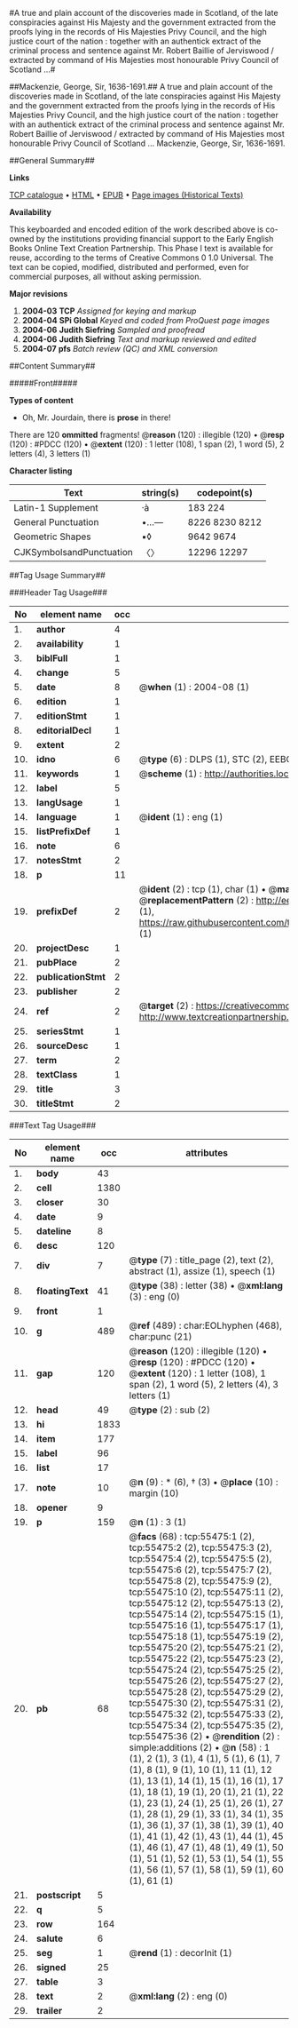 #A true and plain account of the discoveries made in Scotland, of the late conspiracies against His Majesty and the government extracted from the proofs lying in the records of His Majesties Privy Council, and the high justice court of the nation : together with an authentick extract of the criminal process and sentence against Mr. Robert Baillie of Jerviswood / extracted by command of His Majesties most honourable Privy Council of Scotland ...#

##Mackenzie, George, Sir, 1636-1691.##
A true and plain account of the discoveries made in Scotland, of the late conspiracies against His Majesty and the government extracted from the proofs lying in the records of His Majesties Privy Council, and the high justice court of the nation : together with an authentick extract of the criminal process and sentence against Mr. Robert Baillie of Jerviswood / extracted by command of His Majesties most honourable Privy Council of Scotland ...
Mackenzie, George, Sir, 1636-1691.

##General Summary##

**Links**

[TCP catalogue](http://www.ota.ox.ac.uk/tcp/)  • 
[HTML](http://tei.it.ox.ac.uk/tcp/Texts-HTML/free/A50/A50890.html)  • 
[EPUB](http://tei.it.ox.ac.uk/tcp/Texts-EPUB/free/A50/A50890.epub) • 
[Page images (Historical Texts)](https://data.historicaltexts.jisc.ac.uk/view?pubId=eebo-12172850e&pageId=eebo-12172850e-55475-1)

**Availability**

This keyboarded and encoded edition of the
	       work described above is co-owned by the institutions
	       providing financial support to the Early English Books
	       Online Text Creation Partnership. This Phase I text is
	       available for reuse, according to the terms of Creative
	       Commons 0 1.0 Universal. The text can be copied,
	       modified, distributed and performed, even for
	       commercial purposes, all without asking permission.

**Major revisions**

1. __2004-03__ __TCP__ *Assigned for keying and markup*
1. __2004-04__ __SPi Global__ *Keyed and coded from ProQuest page images*
1. __2004-06__ __Judith Siefring__ *Sampled and proofread*
1. __2004-06__ __Judith Siefring__ *Text and markup reviewed and edited*
1. __2004-07__ __pfs__ *Batch review (QC) and XML conversion*

##Content Summary##

#####Front#####

**Types of content**

  * Oh, Mr. Jourdain, there is **prose** in there!

There are 120 **ommitted** fragments! 
 @__reason__ (120) : illegible (120)  •  @__resp__ (120) : #PDCC (120)  •  @__extent__ (120) : 1 letter (108), 1 span (2), 1 word (5), 2 letters (4), 3 letters (1)

**Character listing**


|Text|string(s)|codepoint(s)|
|---|---|---|
|Latin-1 Supplement|·à|183 224|
|General Punctuation|•…—|8226 8230 8212|
|Geometric Shapes|▪◊|9642 9674|
|CJKSymbolsandPunctuation|〈〉|12296 12297|

##Tag Usage Summary##

###Header Tag Usage###

|No|element name|occ|attributes|
|---|---|---|---|
|1.|__author__|4||
|2.|__availability__|1||
|3.|__biblFull__|1||
|4.|__change__|5||
|5.|__date__|8| @__when__ (1) : 2004-08 (1)|
|6.|__edition__|1||
|7.|__editionStmt__|1||
|8.|__editorialDecl__|1||
|9.|__extent__|2||
|10.|__idno__|6| @__type__ (6) : DLPS (1), STC (2), EEBO-CITATION (1), OCLC (1), VID (1)|
|11.|__keywords__|1| @__scheme__ (1) : http://authorities.loc.gov/ (1)|
|12.|__label__|5||
|13.|__langUsage__|1||
|14.|__language__|1| @__ident__ (1) : eng (1)|
|15.|__listPrefixDef__|1||
|16.|__note__|6||
|17.|__notesStmt__|2||
|18.|__p__|11||
|19.|__prefixDef__|2| @__ident__ (2) : tcp (1), char (1)  •  @__matchPattern__ (2) : ([0-9\-]+):([0-9IVX]+) (1), (.+) (1)  •  @__replacementPattern__ (2) : http://eebo.chadwyck.com/downloadtiff?vid=$1&page=$2 (1), https://raw.githubusercontent.com/textcreationpartnership/Texts/master/tcpchars.xml#$1 (1)|
|20.|__projectDesc__|1||
|21.|__pubPlace__|2||
|22.|__publicationStmt__|2||
|23.|__publisher__|2||
|24.|__ref__|2| @__target__ (2) : https://creativecommons.org/publicdomain/zero/1.0/ (1), http://www.textcreationpartnership.org/docs/. (1)|
|25.|__seriesStmt__|1||
|26.|__sourceDesc__|1||
|27.|__term__|2||
|28.|__textClass__|1||
|29.|__title__|3||
|30.|__titleStmt__|2||


###Text Tag Usage###

|No|element name|occ|attributes|
|---|---|---|---|
|1.|__body__|43||
|2.|__cell__|1380||
|3.|__closer__|30||
|4.|__date__|9||
|5.|__dateline__|8||
|6.|__desc__|120||
|7.|__div__|7| @__type__ (7) : title_page (2), text (2), abstract (1), assize (1), speech (1)|
|8.|__floatingText__|41| @__type__ (38) : letter (38)  •  @__xml:lang__ (3) : eng (0)|
|9.|__front__|1||
|10.|__g__|489| @__ref__ (489) : char:EOLhyphen (468), char:punc (21)|
|11.|__gap__|120| @__reason__ (120) : illegible (120)  •  @__resp__ (120) : #PDCC (120)  •  @__extent__ (120) : 1 letter (108), 1 span (2), 1 word (5), 2 letters (4), 3 letters (1)|
|12.|__head__|49| @__type__ (2) : sub (2)|
|13.|__hi__|1833||
|14.|__item__|177||
|15.|__label__|96||
|16.|__list__|17||
|17.|__note__|10| @__n__ (9) : * (6), † (3)  •  @__place__ (10) : margin (10)|
|18.|__opener__|9||
|19.|__p__|159| @__n__ (1) : 3 (1)|
|20.|__pb__|68| @__facs__ (68) : tcp:55475:1 (2), tcp:55475:2 (2), tcp:55475:3 (2), tcp:55475:4 (2), tcp:55475:5 (2), tcp:55475:6 (2), tcp:55475:7 (2), tcp:55475:8 (2), tcp:55475:9 (2), tcp:55475:10 (2), tcp:55475:11 (2), tcp:55475:12 (2), tcp:55475:13 (2), tcp:55475:14 (2), tcp:55475:15 (1), tcp:55475:16 (1), tcp:55475:17 (1), tcp:55475:18 (1), tcp:55475:19 (2), tcp:55475:20 (2), tcp:55475:21 (2), tcp:55475:22 (2), tcp:55475:23 (2), tcp:55475:24 (2), tcp:55475:25 (2), tcp:55475:26 (2), tcp:55475:27 (2), tcp:55475:28 (2), tcp:55475:29 (2), tcp:55475:30 (2), tcp:55475:31 (2), tcp:55475:32 (2), tcp:55475:33 (2), tcp:55475:34 (2), tcp:55475:35 (2), tcp:55475:36 (2)  •  @__rendition__ (2) : simple:additions (2)  •  @__n__ (58) : 1 (1), 2 (1), 3 (1), 4 (1), 5 (1), 6 (1), 7 (1), 8 (1), 9 (1), 10 (1), 11 (1), 12 (1), 13 (1), 14 (1), 15 (1), 16 (1), 17 (1), 18 (1), 19 (1), 20 (1), 21 (1), 22 (1), 23 (1), 24 (1), 25 (1), 26 (1), 27 (1), 28 (1), 29 (1), 33 (1), 34 (1), 35 (1), 36 (1), 37 (1), 38 (1), 39 (1), 40 (1), 41 (1), 42 (1), 43 (1), 44 (1), 45 (1), 46 (1), 47 (1), 48 (1), 49 (1), 50 (1), 51 (1), 52 (1), 53 (1), 54 (1), 55 (1), 56 (1), 57 (1), 58 (1), 59 (1), 60 (1), 61 (1)|
|21.|__postscript__|5||
|22.|__q__|5||
|23.|__row__|164||
|24.|__salute__|6||
|25.|__seg__|1| @__rend__ (1) : decorInit (1)|
|26.|__signed__|25||
|27.|__table__|3||
|28.|__text__|2| @__xml:lang__ (2) : eng (0)|
|29.|__trailer__|2||
